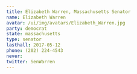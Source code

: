 ```yaml
---
title: Elizabeth Warren, Massachusetts Senator
name: Elizabeth Warren
avatar: /ui/img/avatars/Elizabeth_Warren.jpg
party: democrat
state: massachusetts
type: senator
lasthall: 2017-05-12
phone: (202) 224-4543
never:
twitter: SenWarren
---
```

